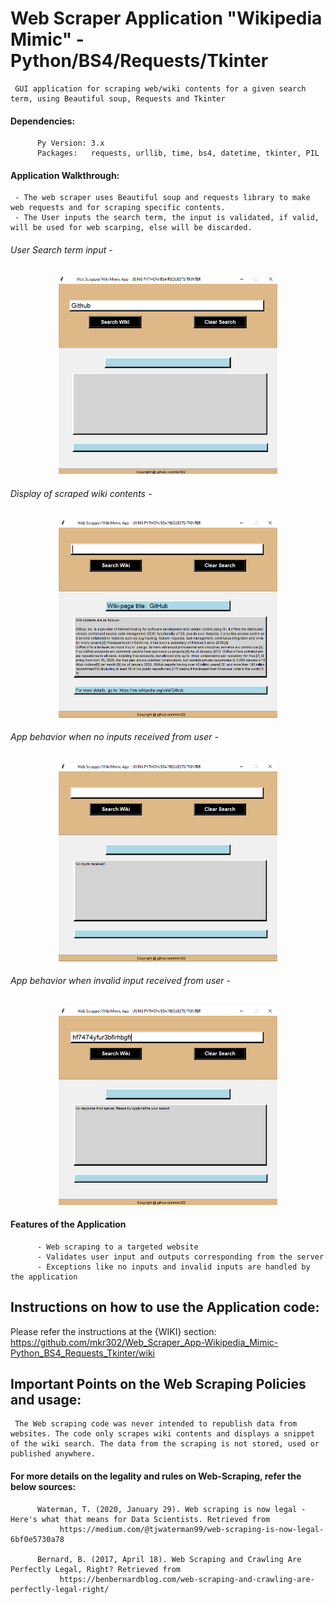 # Web Scraper Application "Wikipedia Mimic" - Python/BS4/Requests/Tkinter

     GUI application for scraping web/wiki contents for a given search term, using Beautiful soup, Requests and Tkinter

#### Dependencies:
          Py Version: 3.x
          Packages:   requests, urllib, time, bs4, datetime, tkinter, PIL
          
#### Application Walkthrough:
     - The web scraper uses Beautiful soup and requests library to make web requests and for scraping specific contents.
     - The User inputs the search term, the input is validated, if valid, will be used for web scarping, else will be discarded.

###### User Search term input - 

<p align="center">
  <img src="/demo-pic1.png" alt="Web Scraper - Wiki Mimic" width="350" title="Web Scraper - Wiki Mimic">
</p>

###### Display of scraped wiki contents - 

<p align="center">
  <img src="/demo-pic2.png" alt="Web Scraper - Wiki Mimic" width="350" title="Web Scraper - Wiki Mimic">
</p>

###### App behavior when no inputs received from user - 

<p align="center">
  <img src="/demo-pic3.png" alt="Web Scraper - Wiki Mimic" width="350" title="Web Scraper - Wiki Mimic">
</p>

###### App behavior when invalid input received from user - 

<p align="center">
   <img src="/demo-pic4.png" alt="Web Scraper - Wiki Mimic" width="350" title="Web Scraper - Wiki Mimic">
</p>


#### Features of the Application
          - Web scraping to a targeted website
          - Validates user input and outputs corresponding from the server
          - Exceptions like no inputs and invalid inputs are handled by the application

## Instructions on how to use the Application code:

   Please refer the instructions at the {WIKI} section: https://github.com/mkr302/Web_Scraper_App-Wikipedia_Mimic-Python_BS4_Requests_Tkinter/wiki


## Important Points on the Web Scraping Policies and usage:
     The Web scraping code was never intended to republish data from websites. The code only scrapes wiki contents and displays a snippet of the wiki search. The data from the scraping is not stored, used or published anywhere.
     
#### For more details on the legality and rules on Web-Scraping, refer the below sources:

          Waterman, T. (2020, January 29). Web scraping is now legal - Here's what that means for Data Scientists. Retrieved from 
               https://medium.com/@tjwaterman99/web-scraping-is-now-legal-6bf0e5730a78

          Bernard, B. (2017, April 18). Web Scraping and Crawling Are Perfectly Legal, Right? Retrieved from 
               https://benbernardblog.com/web-scraping-and-crawling-are-perfectly-legal-right/

